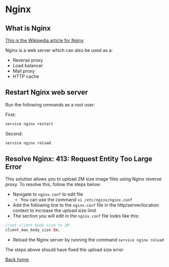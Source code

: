 # Nginx

## What is Nginx

[This is the Wikipedia article for Nginx](https://en.wikipedia.org/wiki/Nginx)

Nginx is a web server which can also be used as a:

- Reverse proxy
- Load balancer
- Mail proxy
- HTTP cache

## Restart Nginx web server

Run the following ommands as a root user:

First:

```php
service nginx restart
```

Second:

```php
service nginx reload
```

## Resolve Nginx: 413: Request Entity Too Large Error

This solution allows you to upload 2M size image files using Nginx reverse proxy. To resolve this, follow the steps below:

- Navigate to `nginx.conf` to edit file
  - You can use the command `vi /etc/nginx/nginx.conf`
- Add the following line to the `nginx.conf` file in the http/server/location context to increase the upload size limit
- The section you will edit in the `nginx.conf` file looks like this:

```php
//set client body size to 2M
client_max_body_size 2m;
```

- Reload the Nginx server by running the command `service nginx reload`

The steps above should have fixed the upload size error

[Back home](./README.md)
